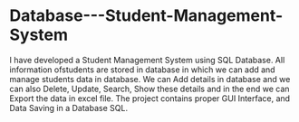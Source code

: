 # Database---Student-Management-System
I have developed a Student Management System using SQL Database. All information ofstudents are stored in database in which we can add and manage students data in database. We can Add details in database and we can also Delete, Update, Search, Show these details and in the end we can Export the data in excel file.
The project contains proper GUI Interface, and Data Saving in a Database SQL.
